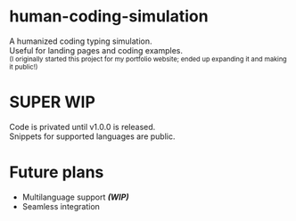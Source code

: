 # human-coding-simulation  

A humanized coding typing simulation.  
Useful for landing pages and coding examples.  
<sub> (I originally started this project for my portfolio website; ended up expanding it and making it public!) </sub>

# SUPER WIP  

Code is privated until v1.0.0 is released.  
Snippets for supported languages are public.  

# Future plans  

- Multilanguage support ***(WIP)***  
- Seamless integration  
